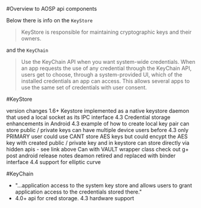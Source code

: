 #Overview to AOSP api components

Below there is info on the `KeyStore`

> KeyStore is responsible for maintaining cryptographic keys and their owners.

and the `KeyChain`

> Use the KeyChain API when you want system-wide credentials. When an app requests the use of any credential through the KeyChain API, users get to choose, through a system-provided UI, which of the installed credentials an app can access. This allows several apps to use the same set of credentials with user consent.

#KeyStore

version changes
	1.6+
		Keystore implemented as a native keystore daemon that used a local socket as its IPC interface
	4.3
		Credential storage enhancements in Android 4.3
			example of how to create local key pair
		can store public / private keys
		can have multiple device users
			before 4.3 only PRIMARY user could use
		CANT store AES keys
			but could encypt the AES key with created public / private key and in keystore
			can store directly via hidden apis - see link above
			Can with VAULT wrapper class
				check out g+ post
		android release notes
		deamon retired and replaced with binder interface
	4.4
		support for elliptic curve

#KeyChain

- "...application access to the system key store and allows users to grant application access to the credentials stored there."
- 4.0+ api for cred storage. 4.3 hardware support
